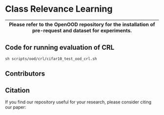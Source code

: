 # Class Relevance Learning


| Please refer to the OpenOOD repository for the installation of pre-request and dataset for experiments. |
| ------------------------------------------------------------ |



## Code for running evaluation of CRL

```
sh scripts/ood/crl/cifar10_test_ood_crl.sh
```



## Contributors



## Citation
If you find our repository useful for your research, please consider citing our paper:
```bibtex

```


